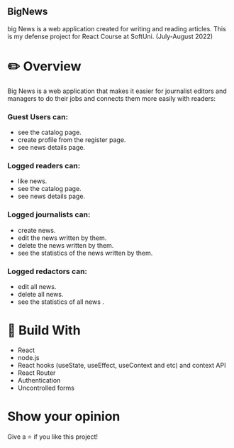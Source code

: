 ## BigNews

big News is a web application created for writing and reading articles.
This is my defense project for React Course at SoftUni. (July-August 2022)

 
# :pencil2: Overview 
 Big News is a web application that makes it easier for journalist editors and managers to do their jobs and connects them more easily with readers:

 ### Guest Users can:
  * see the catalog page.
  * create profile from the register page.
  * see news details page.
 ### Logged readers can:
  * like news.
  * see the catalog page.
  * see news details page.
 ### Logged journalists can:
  * create news.
  * edit the news written by them.
  * delete the news written by them.
  * see the statistics of the news written by them.
  ### Logged redactors can:
  * edit all news.
  * delete all news.
  * see the statistics of all news .

# :hammer: Build With 
 - React
 - node.js
 - React hooks (useState, useEffect, useContext and etc) and context API 
 - React Router
 - Authentication
 - Uncontrolled forms

<!-- # Screenshots

## Home Page
![Home Page](./../real-estate-agency/src/assets/picture/homePage.png)

## Catalog Page
![Catalog Page](./../real-estate-agency/src/assets/picture/catalogPage.png)

## Details Page
![Details Page](./../real-estate-agency/src/assets/picture/detailsPage.png)

## Edit Page
![Edit Page](./../real-estate-agency/src/assets/picture/edit%20page.png)

## My Profile Page
![ My Profile Page](./../real-estate-agency/src/assets/picture/myProfilePage.png) -->

# Show your opinion
Give a :star: if you like this project!